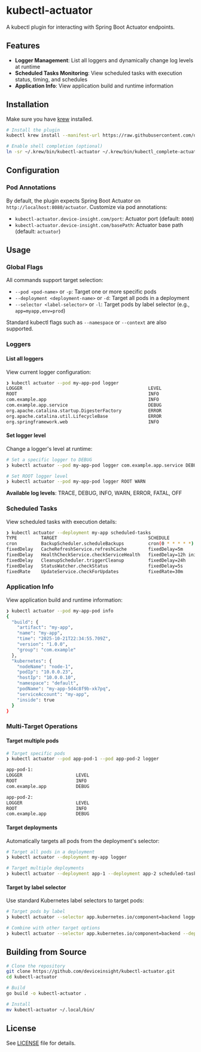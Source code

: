 # kubectl-actuator

A kubectl plugin for interacting with Spring Boot Actuator endpoints.

## Features

- **Logger Management**: List all loggers and dynamically change log levels at runtime
- **Scheduled Tasks Monitoring**: View scheduled tasks with execution status, timing, and schedules
- **Application Info**: View application build and runtime information

## Installation

Make sure you have [krew](https://krew.sigs.k8s.io/) installed.

```bash
# Install the plugin
kubectl krew install --manifest-url https://raw.githubusercontent.com/deviceinsight/kubectl-actuator/refs/heads/main/.krew.yaml

# Enable shell completion (optional)
ln -sr ~/.krew/bin/kubectl-actuator ~/.krew/bin/kubectl_complete-actuator
```

## Configuration

### Pod Annotations

By default, the plugin expects Spring Boot Actuator on `http://localhost:8080/actuator`. Customize via pod annotations:

- `kubectl-actuator.device-insight.com/port`: Actuator port (default: `8080`)
- `kubectl-actuator.device-insight.com/basePath`: Actuator base path (default: `actuator`)

## Usage

### Global Flags

All commands support target selection:

- `--pod <pod-name>` or `-p`: Target one or more specific pods
- `--deployment <deployment-name>` or `-d`: Target all pods in a deployment
- `--selector <label-selector>` or `-l`: Target pods by label selector (e.g., `app=myapp,env=prod`)

Standard kubectl flags such as `--namespace` or `--context` are also supported.

### Loggers

#### List all loggers

View current logger configuration:

```bash
❯ kubectl actuator --pod my-app-pod logger
LOGGER                                               LEVEL
ROOT                                                 INFO
com.example.app                                      INFO
com.example.app.service                              DEBUG
org.apache.catalina.startup.DigesterFactory          ERROR
org.apache.catalina.util.LifecycleBase               ERROR
org.springframework.web                              INFO
```

#### Set logger level

Change a logger's level at runtime:

```bash
# Set a specific logger to DEBUG
❯ kubectl actuator --pod my-app-pod logger com.example.app.service DEBUG

# Set ROOT logger level
❯ kubectl actuator --pod my-app-pod logger ROOT WARN
```

**Available log levels**: TRACE, DEBUG, INFO, WARN, ERROR, FATAL, OFF

### Scheduled Tasks

View scheduled tasks with execution details:

```bash
❯ kubectl actuator --deployment my-app scheduled-tasks
TYPE         TARGET                                  SCHEDULE                           NEXT            LAST         STATUS
cron         BackupScheduler.scheduleBackups         cron(0 * * * * *)                  in 49s          11s ago      SUCCESS
fixedDelay   CacheRefreshService.refreshCache        fixedDelay=5m                      in 4m33s        27s ago      SUCCESS
fixedDelay   HealthCheckService.checkServiceHealth   fixedDelay=12h initialDelay=15m    in 11h59m58s    27s ago      ERROR - Connection timeout
fixedDelay   CleanupScheduler.triggerCleanup         fixedDelay=24h                     in 23h44m33s    15m27s ago   SUCCESS
fixedDelay   StatusWatcher.checkStatus               fixedDelay=5s                      -               2s ago       STARTED
fixedRate    UpdateService.checkForUpdates           fixedRate=30m                      in 14m33s       15m27s ago   SUCCESS
```

### Application Info

View application build and runtime information:

```bash
❯ kubectl actuator --pod my-app-pod info
{
  "build": {
    "artifact": "my-app",
    "name": "my-app",
    "time": "2025-10-21T22:34:55.709Z",
    "version": "1.0.0",
    "group": "com.example"
  },
  "kubernetes": {
    "nodeName": "node-1",
    "podIp": "10.0.0.23",
    "hostIp": "10.0.0.10",
    "namespace": "default",
    "podName": "my-app-5d4c8f9b-xk7pq",
    "serviceAccount": "my-app",
    "inside": true
  }
}
```

### Multi-Target Operations

#### Target multiple pods

```bash
# Target specific pods
❯ kubectl actuator --pod app-pod-1 --pod app-pod-2 logger

app-pod-1:
LOGGER                    LEVEL
ROOT                      INFO
com.example.app           DEBUG

app-pod-2:
LOGGER                    LEVEL
ROOT                      INFO
com.example.app           DEBUG
```

#### Target deployments

Automatically targets all pods from the deployment's selector:

```bash
# Target all pods in a deployment
❯ kubectl actuator --deployment my-app logger

# Target multiple deployments
❯ kubectl actuator --deployment app-1 --deployment app-2 scheduled-tasks
```

#### Target by label selector

Use standard Kubernetes label selectors to target pods:

```bash
# Target pods by label
❯ kubectl actuator --selector app.kubernetes.io/component=backend logger

# Combine with other target options
❯ kubectl actuator --selector app.kubernetes.io/component=backend --deployment frontend-app logger
```

## Building from Source

```bash
# Clone the repository
git clone https://github.com/deviceinsight/kubectl-actuator.git
cd kubectl-actuator

# Build
go build -o kubectl-actuator .

# Install
mv kubectl-actuator ~/.local/bin/
```

## License

See [LICENSE](LICENSE) file for details.
